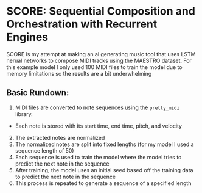 # SCORE: Sequential Composition and Orchestration with Recurrent Engines

SCORE is my attempt at making an ai generating music tool that uses LSTM nerual networks to compose MIDI tracks using the MAESTRO dataset.
For this example model I only used 100 MIDI files to train the model due to memory limitations so the results are a bit underwhelming

## Basic Rundown:
1. MIDI files are converted to note sequences using the `pretty_midi` library.
  - Each note is stored with its start time, end time, pitch, and velocity
2. The extracted notes are normalized
3. The normalized notes are split into fixed lengths (for my model I used a sequence length of 50)
4. Each sequence is used to train the model where the model tries to predict the next note in the sequence
5. After training, the model uses an initial seed based off the training data to predict the next note in the sequence
6. This process is repeated to generate a sequence of a specified length





